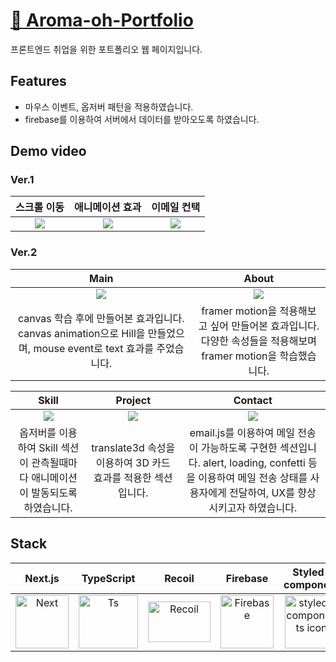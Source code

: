 # [🔗 Aroma-oh-Portfolio](https://aroma-oh-portfolio.com/)
프론트엔드 취업을 위한 포트폴리오 웹 페이지입니다. 

## Features
- 마우스 이벤트, 옵저버 패턴을 적용하였습니다.
- firebase를 이용하여 서버에서 데이터를 받아오도록 하였습니다. 

## Demo video
### Ver.1
| 스크롤 이동 | 애니메이션 효과 | 이메일 컨택 |
|:-:|:-:| :-: |
|![](https://velog.velcdn.com/images/on002way/post/8bc6e977-a081-49be-831b-d0dd8e919c8f/image.gif) |![](https://velog.velcdn.com/images/on002way/post/cfb8d0db-fceb-49d9-8114-d594173d18c5/image.gif) |![](https://velog.velcdn.com/images/on002way/post/275b066b-918a-4c7c-8b5c-9b83c1cad06a/image.gif)|
### Ver.2
|Main|About|
|:---:|:---:|
|![](https://velog.velcdn.com/images/on002way/post/52301ad7-39cb-493b-820b-1e6939fb13d5/image.gif)|![](https://velog.velcdn.com/images/on002way/post/c55c05ea-cdd8-4bcb-bae1-1ae1efab9608/image.gif)|
| canvas 학습 후에 만들어본 효과입니다. </br> canvas animation으로 Hill을 만들었으며, mouse event로 text 효과를 주었습니다. |framer motion을 적용해보고 싶어 만들어본 효과입니다. </br> 다양한 속성들을 적용해보며 framer motion을 학습했습니다.|

|Skill|Project|Contact|
|:---:|:---:|:---:|
|![](https://velog.velcdn.com/images/on002way/post/7ddab1a7-e196-45f9-b03e-9102a21d5c05/image.gif)|![](https://velog.velcdn.com/images/on002way/post/c39a7e11-1537-4c78-9b7b-c9a0411efc44/image.gif)|![](https://velog.velcdn.com/images/on002way/post/17e51a79-d56b-46ac-a5d1-464271707e64/image.gif)|
| 옵저버를 이용하여 Skill 섹션이 관측될때마다 애니메이션이 발동되도록 하였습니다. |translate3d 속성을 이용하여 3D 카드 효과를 적용한 섹션입니다. |email.js를 이용하여 메일 전송이 가능하도록 구현한 섹션입니다. alert, loading, confetti 등을 이용하여 메일 전송 상태를 사용자에게 전달하여, UX를 향상시키고자 하였습니다. |


## Stack
| Next.js | TypeScript | Recoil | Firebase | Styled-component | MUI |
|:-:|:-:|:-:|:-:|:-:|:-:|
| <img alt="Next" src ="https://d2nir1j4sou8ez.cloudfront.net/wp-content/uploads/2021/12/nextjs-boilerplate-logo.png" width="85" height="85" /> | <div style="display: flex; align-items: flex-start;"><img src="https://techstack-generator.vercel.app/ts-icon.svg" alt="Ts" width="95" height="85" /> </div>| <img alt="Recoil" src ="https://blog.kakaocdn.net/dn/A4ANT/btrHoMUAw6C/ikblOMCARWgVNDONK1My3k/img.png" width="100" height="65" /> | <img alt="Firebase" src ="https://firebase.google.com/static/images/brand-guidelines/logo-vertical.png" width="85" height="85" />| <img src="https://www.styled-components.com/atom.png" alt="styled-components icon" width="85" height="85" /> |<img alt="MUI" src ="https://mui.com/static/logo.png" width="85" height="85" /> |
